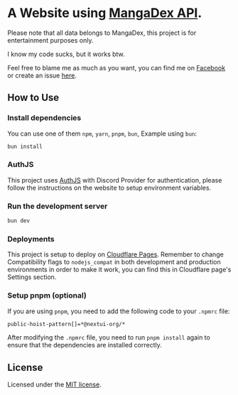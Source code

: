 # A Website using [MangaDex API](https://api.mangadex.org/docs/).

Please note that all data belongs to MangaDex, this project is for entertainment purposes only.

I know my code sucks, but it works btw.

Feel free to blame me as much as you want, you can find me on [Facebook](https://www.facebook.com/suicaodex) or create an issue [here](https://github.com/TNTKien/suicaodex/issues/new).

## How to Use

### Install dependencies

You can use one of them `npm`, `yarn`, `pnpm`, `bun`, Example using `bun`:

```bash
bun install
```

### AuthJS

This project uses [AuthJS](https://authjs.dev/) with Discord Provider for authentication, please follow the instructions on the website to setup environment variables.

### Run the development server

```bash
bun dev
```

### Deployments

This project is setup to deploy on [Cloudflare Pages](https://pages.cloudflare.com/). Remember to change Compatibility flags to `nodejs_compat` in both development and production environments in order to make it work, you can find this in Cloudflare page's Settings section.

### Setup pnpm (optional)

If you are using `pnpm`, you need to add the following code to your `.npmrc` file:

```bash
public-hoist-pattern[]=*@nextui-org/*
```

After modifying the `.npmrc` file, you need to run `pnpm install` again to ensure that the dependencies are installed correctly.

## License

Licensed under the [MIT license](https://github.com/nextui-org/next-app-template/blob/main/LICENSE).
